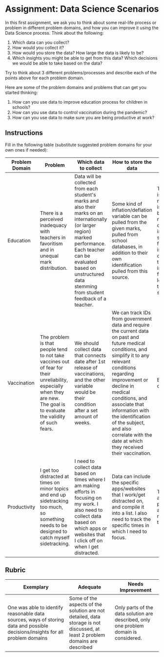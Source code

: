 # Assignment: Data Science Scenarios

In this first assignment, we ask you to think about some real-life process or problem in different problem domains, and how you can improve it using the Data Science process. Think about the following:

1. Which data can you collect?
1. How would you collect it?
1. How would you store the data? How large the data is likely to be?
1. Which insights you might be able to get from this data? Which decisions we would be able to take based on the data?

Try to think about 3 different problems/processes and describe each of the points above for each problem domain.

Here are some of the problem domains and problems that can get you started thinking:

1. How can you use data to improve education process for children in schools?
1. How can you use data to control vaccination during the pandemic?
1. How can you use data to make sure you are being productive at work?
## Instructions

Fill in the following table (substitute suggested problem domains for your own ones if needed):

| Problem Domain | Problem | Which data to collect | How to store the data | Which insights/decisions we can make | 
|----------------|---------|-----------------------|-----------------------|--------------------------------------|
| Education | There is a perceived inadequacy with teachers in favoritism and in unequal mark distribution.| Data will be collected from each student's marks and also their marks on an internationally (or larger region) marked performance. Each teacher can be evaluated based on unstructured data stemming from student feedback of a teacher.| Some kind of inflation/deflation variable can be pulled from the given marks, pulled from school databases, in addition to their own identification pulled from this source.| The end goal with this data is to create an index of mark inequality/inflation/deflation between a teacher's given marks and the global consensus mark given internationally, and create some correlation between favoritism and mark inflation/deflation. This data can allow students or teachers to evaluate the impact of a teacher's favoritism on a student's learning and thus change their perspective on this subject matter.|
| Vaccination | The problem is that people tend to not take vaccines out of fear for their unreliability, especially when they are new. The goal is to evaluate the validity of such fears. | We should collect data that connects date after 1st release of vaccinations, and the other variable would be their condition after a set amount of weeks. | We can track IDs from government data and require the current data on past and future medical conditions, and simplify it to any relevant conditions regarding improvement or decline in medical conditions, and associate that information with the identification of the subject, and also correlate with the date at which they received their vaccination. | End goal is to publish such data in a journal |
| Productivity | I get too distracted at times on minor topics and end up sidetracking too much, so something needs to be designed to catch myself sidetracking.| I need to collect data based on times where I am making efforts in focusing on my work. I also need to collect data based on which apps or websites that I click off on when I get distracted.| Data can include the specific apps/websites that I work/get distracted on, and compile it into a list. I also need to track the specific times in which I need to focus. | The end goal is to use an app that uses this data to predict where and when I am sidetracking, and give a reminder to return back on topic.|

## Rubric

Exemplary | Adequate | Needs Improvement
--- | --- | -- |
One was able to identify reasonable data sources, ways of storing data and possible decisions/insights for all problem domains | Some of the aspects of the solution are not detailed, data storage is not discussed, at least 2 problem domains are described | Only parts of the data solution are described, only one problem domain is considered.
